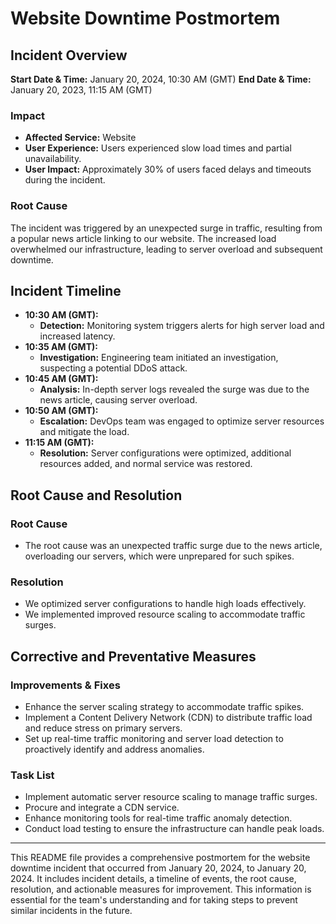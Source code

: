 # Website Downtime Postmortem

## Incident Overview

**Start Date & Time:** January 20, 2024, 10:30 AM (GMT)
**End Date & Time:** January 20, 2023, 11:15 AM (GMT)

### Impact

- **Affected Service:** Website
- **User Experience:** Users experienced slow load times and partial unavailability.
- **User Impact:** Approximately 30% of users faced delays and timeouts during the incident.

### Root Cause

The incident was triggered by an unexpected surge in traffic, resulting from a popular news article linking to our website. The increased load overwhelmed our infrastructure, leading to server overload and subsequent downtime.

## Incident Timeline

- **10:30 AM (GMT):**
   - **Detection:** Monitoring system triggers alerts for high server load and increased latency.
- **10:35 AM (GMT):**
   - **Investigation:** Engineering team initiated an investigation, suspecting a potential DDoS attack.
- **10:45 AM (GMT):**
   - **Analysis:** In-depth server logs revealed the surge was due to the news article, causing server overload.
- **10:50 AM (GMT):**
   - **Escalation:** DevOps team was engaged to optimize server resources and mitigate the load.
- **11:15 AM (GMT):**
   - **Resolution:** Server configurations were optimized, additional resources added, and normal service was restored.

## Root Cause and Resolution

### Root Cause

- The root cause was an unexpected traffic surge due to the news article, overloading our servers, which were unprepared for such spikes.

### Resolution

- We optimized server configurations to handle high loads effectively.
- We implemented improved resource scaling to accommodate traffic surges.

## Corrective and Preventative Measures

### Improvements & Fixes

- Enhance the server scaling strategy to accommodate traffic spikes.
- Implement a Content Delivery Network (CDN) to distribute traffic load and reduce stress on primary servers.
- Set up real-time traffic monitoring and server load detection to proactively identify and address anomalies.

### Task List

- Implement automatic server resource scaling to manage traffic surges.
- Procure and integrate a CDN service.
- Enhance monitoring tools for real-time traffic anomaly detection.
- Conduct load testing to ensure the infrastructure can handle peak loads.

---

This README file provides a comprehensive postmortem for the website downtime incident that occurred from January 20, 2024, to January 20, 2024. It includes incident details, a timeline of events, the root cause, resolution, and actionable measures for improvement. This information is essential for the team's understanding and for taking steps to prevent similar incidents in the future.

